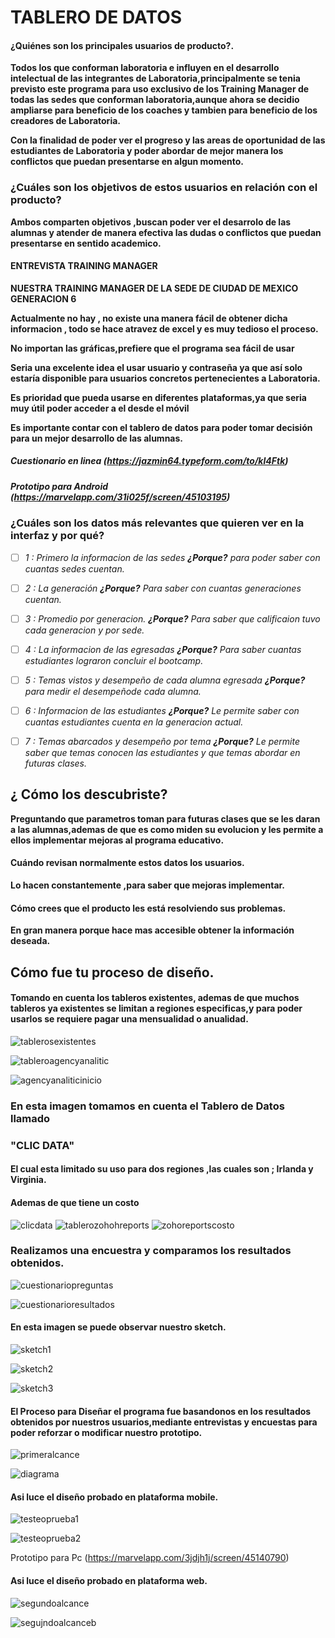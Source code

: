# TABLERO DE DATOS

#### ¿Quiénes son los principales usuarios de producto?.

__**Todos los que conforman laboratoria e influyen en el desarrollo intelectual de las integrantes de Laboratoria,principalmente se tenia previsto este programa para uso exclusivo de los Training Manager de todas las sedes que conforman  laboratoria,aunque ahora se decidio ampliarse para beneficio de los coaches y tambien para beneficio de los creadores de Laboratoria.**__

__**Con la finalidad de poder ver el progreso y las areas de oportunidad de las estudiantes de Laboratoria y poder abordar de mejor manera los conflictos que puedan presentarse en algun momento.**__

###  ¿Cuáles son los objetivos de estos usuarios en relación con el producto?

 
**Ambos comparten objetivos ,buscan poder ver el desarrolo de las alumnas y atender de manera efectiva las dudas o conflictos que puedan presentarse en sentido academico.**

#### ENTREVISTA TRAINING MANAGER

__**NUESTRA TRAINING MANAGER DE LA SEDE DE CIUDAD DE MEXICO GENERACION 6**__

**Actualmente no hay , **no existe una manera fácil de obtener dicha informacion** , todo se hace atravez de excel y es muy tedioso el proceso.**


**No importan las gráficas,prefiere que el programa sea fácil de usar**

**Seria una excelente idea el usar usuario y contraseña ya que así solo estaría disponible para usuarios concretos pertenecientes a  Laboratoria.**

 **Es prioridad que pueda usarse en diferentes plataformas,ya que seria muy útil poder acceder a el desde el móvil**

**Es importante contar con el tablero de datos para poder tomar decisión para un mejor desarrollo de las alumnas.**



##### Cuestionario en linea (https://jazmin64.typeform.com/to/kl4Ftk)

##### Prototipo para Android (https://marvelapp.com/31i025f/screen/45103195)




###  ¿Cuáles son los datos más relevantes que quieren ver en la interfaz y por qué?

 - [ ]  *1 : Primero la informacion de las sedes **¿Porque?** para poder saber con cuantas sedes cuentan.*

- [ ]  *2 : La generación **¿Porque?** Para saber con cuantas generaciones cuentan.*

- [ ]  *3 : Promedio por generacion. **¿Porque?** Para saber que calificaion tuvo cada generacion y por sede.*


- [ ] *4 : La informacion de las egresadas **¿Porque?** Para  saber cuantas estudiantes lograron concluir el bootcamp.*
 
- [ ]  *5 : Temas vistos y desempeño de cada alumna egresada **¿Porque?** para medir el desempeñode cada alumna.* 

- [ ] *6 : Informacion de las estudiantes **¿Porque?** Le permite saber con cuantas estudiantes cuenta en la generacion actual.*

- [ ] *7 : Temas abarcados y desempeño por tema **¿Porque?** Le permite saber que temas conocen las estudiantes y que temas abordar en futuras clases.*




## ¿ Cómo los descubriste?


__**Preguntando que parametros toman para futuras clases que se les daran a las alumnas,ademas de que es como miden su evolucion y les permite a ellos implementar mejoras al programa educativo.**__


#### Cuándo revisan normalmente estos datos los usuarios.

__**Lo hacen constantemente ,para saber que mejoras implementar.**__

#### Cómo crees que el producto les está resolviendo sus problemas.

__**En gran manera porque hace mas accesible obtener la información deseada.**__

## Cómo fue tu proceso de diseño.

#### Tomando en cuenta los tableros existentes, ademas de que muchos tableros ya existentes se limitan a regiones especificas,y para poder usarlos se requiere pagar una mensualidad o anualidad.
 
 ![tablerosexistentes](src/img/tablerosexistentes.png)



![tableroagencyanalitic](src/img/agencyanaliticinicio.png) 



 ![agencyanaliticinicio](src/img/agencyanaliticinicio.png) 






 ### En esta imagen tomamos en cuenta el Tablero de Datos llamado 
 ### "CLIC DATA"
 #### El cual esta limitado su uso para dos regiones ,las cuales son ; **Irlanda y Virginia.**
 #### Ademas de que tiene un costo

 ![clicdata](src/img/clicdata.png) 
![tablerozohohreports](src/img/tablerozohoreports.png) 
![zohoreportscosto](src/img/zohoreportscosto.png) 


### Realizamos una encuestra y comparamos los resultados obtenidos.


 ![cuestionariopreguntas](src/img/cuestionariopreguntas.png) 

 

 ![cuestionarioresultados](src/img/cuestionarioresultados.png) 



#### En esta imagen se puede observar nuestro sketch.

![sketch1](src/img/sketch1.png)


![sketch2](src/img/sketch2.jpg)


![sketch3](src/img/sketch3.jpg)


#### El Proceso para Diseñar el programa fue basandonos en los resultados obtenidos por nuestros usuarios,mediante entrevistas y encuestas para poder reforzar o modificar nuestro prototipo.

 ![primeralcance](src/img/primeralcance.png)

 ![diagrama](src/img/diagramadeflujo.png)



#### Asi luce el diseño probado en plataforma mobile.

 ![testeoprueba1](src/img/testeoprueba1.png)


![testeoprueba2](src/img/testeoprueba2.png)




Prototipo para Pc (https://marvelapp.com/3jdjh1j/screen/45140790)

####  Asi luce el diseño probado en plataforma web.


  ![segundoalcance](src/img/segundoalcance.png)

 ![segujndoalcanceb](src/img/segundoalcanceb.png)
